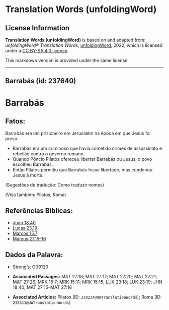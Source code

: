 # Translation Words (unfoldingWord)

## License Information

**Translation Words (unfoldingWord)** is based on and adapted from: _unfoldingWord® Translation Words_, [unfoldingWord](https://unfoldingword.org/utw), 2022, which is licensed under a [CC BY-SA 4.0 license](https://creativecommons.org/licenses/by-sa/4.0/legalcode.en).

This markdown version is provided under the same license.



--------------------------------

## Barrabás (id: 237640)

Barrabás
========

Fatos:
------

Barrabás era um prisioneiro em Jerusalém na época em que Jesus foi preso.

* Barrabás era um criminoso que havia cometido crimes de assassinato e rebelião contra o governo romano.
* Quando Pôncio Pilatos ofereceu libertar Barrabás ou Jesus, o povo escolheu Barrabás.
* Então Pilatos permitiu que Barrabás fosse libertado, mas condenou Jesus à morte.

(Sugestões de tradução: Como traduzir nomes)

(Veja também: Pilatos, Roma)

Referências Bíblicas:
---------------------

* [João 18\.40](https://ref.ly/John18:40)
* [Lucas 23\.19](https://ref.ly/Luke23:19)
* [Marcos 15\.7](https://ref.ly/Mark15:7)
* [Mateus 27\.15–16](https://ref.ly/Matt27:15-Matt27:16)

Dados da Palavra:
-----------------

* Strong’s: G09120

* **Associated Passages:** MAT 27:16; MAT 27:17; MAT 27:20; MAT 27:21; MAT 27:26; MRK 15:7; MRK 15:11; MRK 15:15; LUK 23:18; LUK 23:19; JHN 18:40; MAT 27:15–MAT 27:16
* **Associated Articles:** Pilatos (ID: `238234@UWTranslationWords`); Roma (ID: `238311@UWTranslationWords`)

